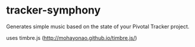 # tracker-symphony
Generates simple music based on the state of your Pivotal Tracker project.

uses timbre.js (http://mohayonao.github.io/timbre.js/)
